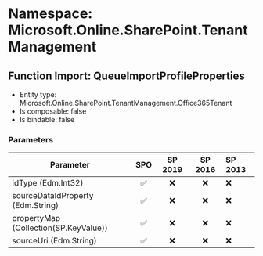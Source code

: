 # Namespace: Microsoft.Online.SharePoint.TenantManagement

## Function Import: QueueImportProfileProperties

- Entity type: Microsoft.Online.SharePoint.TenantManagement.Office365Tenant
- Is composable: false
- Is bindable: false

### Parameters

Parameter | SPO | SP 2019 | SP 2016 | SP 2013
----------|:---:|:-------:|:-------:|:-------
idType (Edm.Int32) | ✅ | ❌ | ❌ | ❌
sourceDataIdProperty (Edm.String) | ✅ | ❌ | ❌ | ❌
propertyMap (Collection(SP.KeyValue)) | ✅ | ❌ | ❌ | ❌
sourceUri (Edm.String) | ✅ | ❌ | ❌ | ❌
